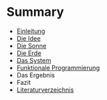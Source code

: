 # Summary

* [Einleitung](README.md)
* [Die Idee](die_idee.md)
* [Die Sonne](die_sonne.md)
* [Die Erde](die_erde.md)
* [Das System](komplexe_vernetzte_systeme.md)
* [Funktionale Programmierung](funktionale_programmierung.md)
* Das Ergebnis
* Fazit
* [Literaturverzeichnis](literaturverzeichnis.md)

